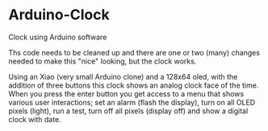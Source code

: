 # Arduino-Clock
Clock using Arduino software

Ths code needs to be cleaned up and there are one or two (many) changes needed to make this "nice" looking, but the clock works.

Using an Xiao (very small Arduino clone) and a 128x64 oled, with the addition of three buttons this clock shows an analog clock face of the time.  When you press the enter button you get access to a menu that shows various user interactions; set an alarm (flash the display), turn on all OLED pixels (light), run a test, turn off all pixels (display off) and show a digital clock with date. 

